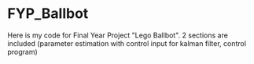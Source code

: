 # FYP_Ballbot
Here is my code for Final Year Project "Lego Ballbot". 2 sections are included (parameter estimation with control input for kalman filter, control program)
